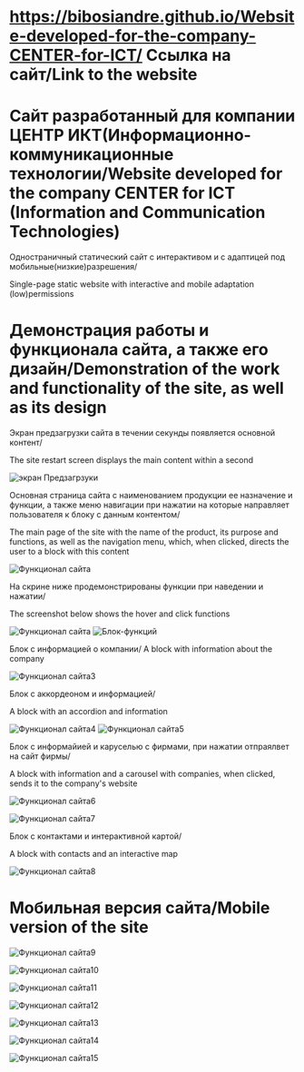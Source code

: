 # https://bibosiandre.github.io/Website-developed-for-the-company-CENTER-for-ICT/ Ссылка на сайт/Link to the website
# Сайт разработанный для компании ЦЕНТР ИКТ(Информационно-коммуникационные технологии/Website developed for the company CENTER for ICT (Information and Communication Technologies)

Одностраничный статический сайт с интерактивом и с адаптицей под мобильные(низкие)разрешения/

Single-page static website with interactive and mobile adaptation (low)permissions

# Демонстрация работы и функционала сайта, а также его дизайн/Demonstration of the work and functionality of the site, as well as its design

Экран предзагрузки сайта в течении секунды появляется основной контент/

The site restart screen displays the main content within a second

![экран Предзагрзуки](https://github.com/Bibosiandre/Website-developed-for-the-company-CENTER-for-ICT/blob/main/demo/1.PNG)

Основная страница сайта с наименованием продукции ее назначение и функции, а также меню навигации при нажатии на которые направляет пользователя к блоку с данным контентом/

The main page of the site with the name of the product, its purpose and functions, as well as the navigation menu, which, when clicked, directs the user to a block with this content

![Функционал сайта](https://github.com/Bibosiandre/Website-developed-for-the-company-CENTER-for-ICT/blob/main/demo/2.PNG)

На скрине ниже продемонстрированы функции при наведении и нажатии/

The screenshot below shows the hover and click functions

![Функционал сайта](https://github.com/Bibosiandre/Website-developed-for-the-company-CENTER-for-ICT/blob/main/demo/3.png)
![Блок-функций](https://github.com/Bibosiandre/Website-developed-for-the-company-CENTER-for-ICT/blob/main/demo/4.png)

Блок с информацией о компании/
A block with information about the company

![Функционал сайта3](https://github.com/Bibosiandre/Website-developed-for-the-company-CENTER-for-ICT/blob/main/demo/5.png)

Блок с аккордеоном и информацией/

A block with an accordion and information

![Функционал сайта4](https://github.com/Bibosiandre/Website-developed-for-the-company-CENTER-for-ICT/blob/main/demo/6.png)
![Функционал сайта5](https://github.com/Bibosiandre/Website-developed-for-the-company-CENTER-for-ICT/blob/main/demo/7.png)

Блок с информайией и каруселью с фирмами, при нажатии отпраялвет на сайт фирмы/

A block with information and a carousel with companies, when clicked, sends it to the company's website

![Функционал сайта6](https://github.com/Bibosiandre/Website-developed-for-the-company-CENTER-for-ICT/blob/main/demo/8.png)

![Функционал сайта7](https://github.com/Bibosiandre/Website-developed-for-the-company-CENTER-for-ICT/blob/main/demo/9.png)

Блок с контактами и интерактивной картой/

A block with contacts and an interactive map

![Функционал сайта8](https://github.com/Bibosiandre/Website-developed-for-the-company-CENTER-for-ICT/blob/main/demo/10.png)

# Мобильная версия сайта/Mobile version of the site

![Функционал сайта9](https://github.com/Bibosiandre/Website-developed-for-the-company-CENTER-for-ICT/blob/main/demo/11.png)

![Функционал сайта10](https://github.com/Bibosiandre/Website-developed-for-the-company-CENTER-for-ICT/blob/main/demo/11.1.png)

![Функционал сайта11](https://github.com/Bibosiandre/Website-developed-for-the-company-CENTER-for-ICT/blob/main/demo/13.png)

![Функционал сайта12](https://github.com/Bibosiandre/Website-developed-for-the-company-CENTER-for-ICT/blob/main/demo/14.png)

![Функционал сайта13](https://github.com/Bibosiandre/Website-developed-for-the-company-CENTER-for-ICT/blob/main/demo/15.png)

![Функционал сайта14](https://github.com/Bibosiandre/Website-developed-for-the-company-CENTER-for-ICT/blob/main/demo/16.png)

![Функционал сайта15](https://github.com/Bibosiandre/Website-developed-for-the-company-CENTER-for-ICT/blob/main/demo/17.png)

